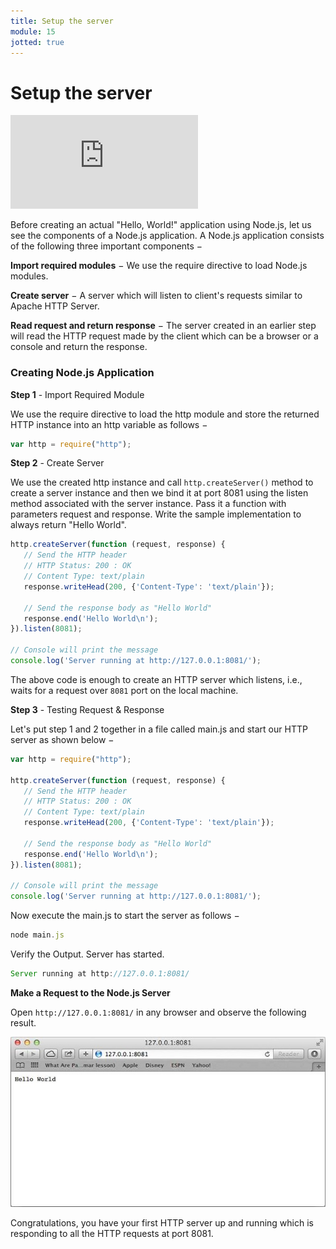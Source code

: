 ```yaml
---
title: Setup the server
module: 15
jotted: true
---
```


# Setup the server

<div class="embed-responsive embed-responsive-16by9"><iframe class="embed-responsive-item" src="https://www.youtube.com/embed/KH2YY49kojw" frameborder="0" allowfullscreen></iframe></div>

Before creating an actual "Hello, World!" application using Node.js, let us see the components of a Node.js application. A Node.js application consists of the following three important components −

**Import required modules** − We use the require directive to load Node.js modules.

**Create server** − A server which will listen to client's requests similar to Apache HTTP Server.

**Read request and return response** − The server created in an earlier step will read the HTTP request made by the client which can be a browser or a console and return the response.

### Creating Node.js Application

**Step 1** - Import Required Module

We use the require directive to load the http module and store the returned HTTP instance into an http variable as follows −

```js
var http = require("http");
```

**Step 2** - Create Server

We use the created http instance and call `http.createServer()` method to create a server instance and then we bind it at port 8081 using the listen method associated with the server instance. Pass it a function with parameters request and response. Write the sample implementation to always return "Hello World".

```js
http.createServer(function (request, response) {
   // Send the HTTP header 
   // HTTP Status: 200 : OK
   // Content Type: text/plain
   response.writeHead(200, {'Content-Type': 'text/plain'});
   
   // Send the response body as "Hello World"
   response.end('Hello World\n');
}).listen(8081);

// Console will print the message
console.log('Server running at http://127.0.0.1:8081/');
```

The above code is enough to create an HTTP server which listens, i.e., waits for a request over `8081` port on the local machine.

**Step 3** - Testing Request & Response

Let's put step 1 and 2 together in a file called main.js and start our HTTP server as shown below −

```js
var http = require("http");

http.createServer(function (request, response) {
   // Send the HTTP header 
   // HTTP Status: 200 : OK
   // Content Type: text/plain
   response.writeHead(200, {'Content-Type': 'text/plain'});
   
   // Send the response body as "Hello World"
   response.end('Hello World\n');
}).listen(8081);

// Console will print the message
console.log('Server running at http://127.0.0.1:8081/');
```

Now execute the main.js to start the server as follows −

```js
node main.js
```

Verify the Output. Server has started.

```js
Server running at http://127.0.0.1:8081/
```

**Make a Request to the Node.js Server**

Open `http://127.0.0.1:8081/` in any browser and observe the following result.


<img src="../imgs/nodejs_sample.jpg">

Congratulations, you have your first HTTP server up and running which is responding to all the HTTP requests at port 8081.